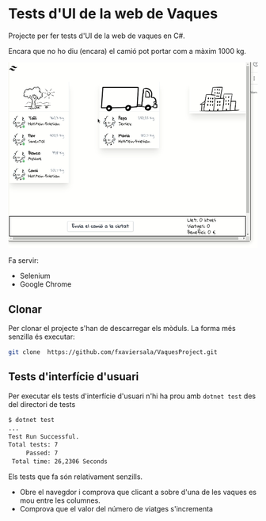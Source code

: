 # Tests d'UI de la web de Vaques

Projecte per fer tests d'UI de la web de vaques en C#.

Encara que no ho diu (encara) el camió pot portar com a màxim 1000 kg.

![vaques](img/vaques.gif)

Fa servir:

- Selenium
- Google Chrome

## Clonar

Per clonar el projecte s'han de descarregar els mòduls. La forma més senzilla és executar:

```bash
git clone  https://github.com/fxaviersala/VaquesProject.git
```

## Tests d'interfície d'usuari

Per executar els tests d'interfície d'usuari n'hi ha prou amb `dotnet test` des del directori de tests

```bash
$ dotnet test
...
Test Run Successful.
Total tests: 7
     Passed: 7
 Total time: 26,2306 Seconds
```

Els tests que fa són relativament senzills.

- Obre el navegdor i comprova que clicant a sobre d'una de les vaques es mou entre les columnes.
- Comprova que el valor del número de viatges s'incrementa

